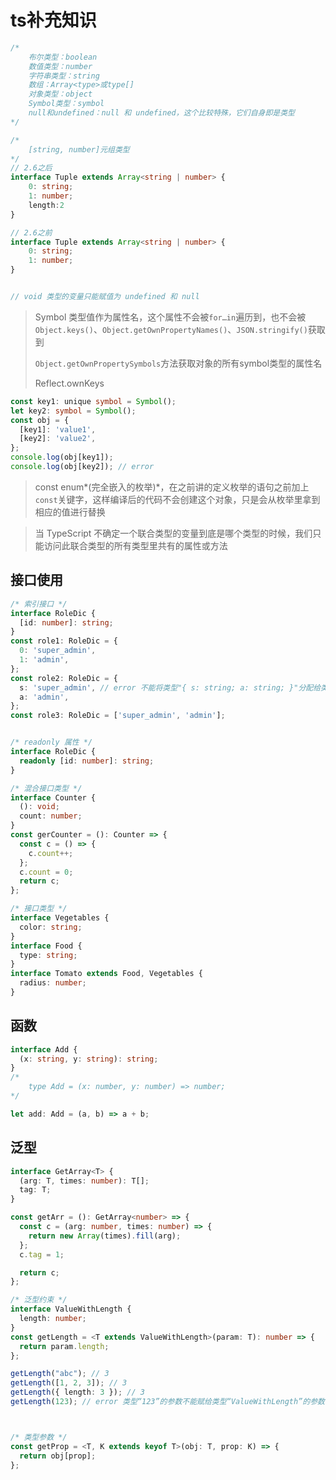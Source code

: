 # ts补充知识

```javascript
/*
    布尔类型：boolean
    数值类型：number
    字符串类型：string
    数组：Array<type>或type[]
    对象类型：object
    Symbol类型：symbol
    null和undefined：null 和 undefined，这个比较特殊，它们自身即是类型
*/
```



```typescript
/*
	[string, number]元组类型
*/
// 2.6之后
interface Tuple extends Array<string | number> {
    0: string;
	1: number;
	length:2
}

// 2.6之前
interface Tuple extends Array<string | number> {
    0: string;
	1: number;
}


// void 类型的变量只能赋值为 undefined 和 null
```

> Symbol 类型值作为属性名，这个属性不会被`for…in`遍历到，也不会被`Object.keys()`、`Object.getOwnPropertyNames()`、`JSON.stringify()`获取到
>
> `Object.getOwnPropertySymbols`方法获取对象的所有symbol类型的属性名
>
> Reflect.ownKeys



```typescript
const key1: unique symbol = Symbol();
let key2: symbol = Symbol();
const obj = {
  [key1]: 'value1',
  [key2]: 'value2',
};
console.log(obj[key1]);
console.log(obj[key2]); // error 

```

> const enum*(完全嵌入的枚举)*，在之前讲的定义枚举的语句之前加上`const`关键字，这样编译后的代码不会创建这个对象，只是会从枚举里拿到相应的值进行替换

> 当 TypeScript 不确定一个联合类型的变量到底是哪个类型的时候，我们只能访问此联合类型的所有类型里共有的属性或方法



## 接口使用

```typescript
/* 索引接口 */
interface RoleDic {
  [id: number]: string;
}
const role1: RoleDic = {
  0: 'super_admin',
  1: 'admin',
};
const role2: RoleDic = {
  s: 'super_admin', // error 不能将类型"{ s: string; a: string; }"分配给类型"RoleDic"。
  a: 'admin',
};
const role3: RoleDic = ['super_admin', 'admin'];


/* readonly 属性 */
interface RoleDic {
  readonly [id: number]: string;
}

/* 混合接口类型 */
interface Counter {
  (): void;
  count: number;
}
const gerCounter = (): Counter => {
  const c = () => {
    c.count++;
  };
  c.count = 0;
  return c;
};

/* 接口类型 */
interface Vegetables {
  color: string;
}
interface Food {
  type: string;
}
interface Tomato extends Food, Vegetables {
  radius: number;
}
```



## 函数

```typescript
interface Add {
  (x: string, y: string): string;
}
/*
	type Add = (x: number, y: number) => number;
*/

let add: Add = (a, b) => a + b;

```



## 泛型

```typescript
interface GetArray<T> {
  (arg: T, times: number): T[];
  tag: T;
}

const getArr = (): GetArray<number> => {
  const c = (arg: number, times: number) => {
    return new Array(times).fill(arg);
  };
  c.tag = 1;

  return c;
};

/* 泛型约束 */
interface ValueWithLength {
  length: number;
}
const getLength = <T extends ValueWithLength>(param: T): number => {
  return param.length;
};

getLength("abc"); // 3
getLength([1, 2, 3]); // 3
getLength({ length: 3 }); // 3
getLength(123); // error 类型“123”的参数不能赋给类型“ValueWithLength”的参数



/* 类型参数 */
const getProp = <T, K extends keyof T>(obj: T, prop: K) => {
  return obj[prop];
};

```

